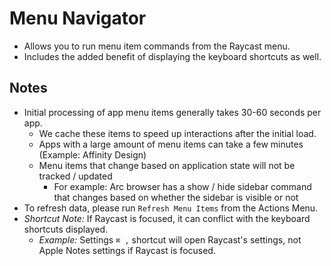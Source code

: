 # Menu Navigator

- Allows you to run menu item commands from the Raycast menu.
- Includes the added benefit of displaying the keyboard shortcuts as well.

## Notes

- Initial processing of app menu items generally takes 30-60 seconds per app.
  - We cache these items to speed up interactions after the initial load.
  - Apps with a large amount of menu items can take a few minutes (Example: Affinity Design)
  - Menu items that change based on application state will not be tracked / updated
    - For example: Arc browser has a show / hide sidebar command that changes based on whether the sidebar is visible or not
- To refresh data, please run `Refresh Menu Items` from the Actions Menu.
- _Shortcut Note:_ If Raycast is focused, it can conflict with the keyboard shortcuts displayed.
  - _Example:_ Settings `⌘ ,` shortcut will open Raycast's settings, not Apple Notes settings if Raycast is focused.
